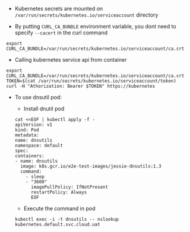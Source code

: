 
- Kubernetes secrets are mounted on `/var/run/secrets/kubernetes.io/serviceaccount` directory

- By putting `CURL_CA_BUNDLE` environment variable, you dont need to specify `--cacert` in the curl command
```console
export CURL_CA_BUNDLE=/var/run/secrets/kubernetes.io/serviceaccount/ca.crt
```

- Calling kubernetes service api from container
```console
export CURL_CA_BUNDLE=/var/run/secrets/kubernetes.io/serviceaccount/ca.crt
TOKEN=$(cat /var/run/secrets/kubernetes.io/serviceaccount/token)
curl -H "Athorization: Bearer $TOKEN" https://kubernetes
```

- To use dnsutil pod:

    - Install dnutil pod
    ```console
    cat <<EOF | kubectl apply -f -
    apiVersion: v1
    kind: Pod
    metadata:
    name: dnsutils
    namespace: default
    spec:
    containers:
    - name: dnsutils
      image: k8s.gcr.io/e2e-test-images/jessie-dnsutils:1.3
      command:
        - sleep
        - "3600"
          imagePullPolicy: IfNotPresent
          restartPolicy: Always
          EOF
    ```
    - Execute the command in pod
    ```console
    kubectl exec -i -t dnsutils -- nslookup kubernetes.default.svc.cloud.uat 
    ```


